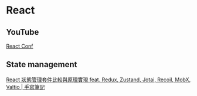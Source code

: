 # React

## YouTube

[React Conf](https://www.youtube.com/@ReactConfOfficial)


## State management

[React 狀態管理套件比較與原理實現 feat. Redux, Zustand, Jotai, Recoil, MobX, Valtio | 手寫筆記](https://medium.com/%E6%89%8B%E5%AF%AB%E7%AD%86%E8%A8%98/a-comparison-of-react-state-management-libraries-ba61db07332b)



